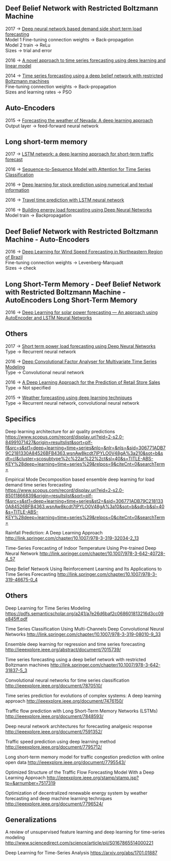 
## Deef Belief Network with Restricted Boltzmann Machine

  2017 -> [Deep neural network based demand side short term load forecasting](https://www.scopus.com/record/display.uri?eid=2-s2.0-85009236706&origin=resultslist&sort=plf-f&src=s&st1=deep+learning+time+series&nlo=&nlr=&nls=&sid=306771ADB79C2181330A84526BFB4363.wsnAw8kcdt7IPYLO0V48gA%3a210&sot=b&sdt=cl&cluster=scosubtype%2c%22ar%22%2ct&sl=40&s=TITLE-ABS-KEY%28deep+learning+time+series%29&relpos=4&citeCnt=0&searchTerm=) <br>
  Model 1 Fine-tuning connection weights -> Back-propagation <br>
  Model 2 train -> ReLu <br>
  Sizes -> trial and error <br>

  2016 -> [A novel approach to time series forecasting using deep learning and linear model](https://www.scopus.com/record/display.uri?eid=2-s2.0-84960451045&origin=resultslist&sort=r-f&src=s&st1=deep+learning+time+series&nlo=&nlr=&nls=&sid=306771ADB79C2181330A84526BFB4363.wsnAw8kcdt7IPYLO0V48gA%3a210&sot=b&sdt=cl&cluster=scosubtype%2c%22ar%22%2ct&sl=40&s=TITLE-ABS-KEY%28deep+learning+time+series%29&relpos=3&citeCnt=0&searchTerm=) <br>

  2014 -> [Time series forecasting using a deep belief network with restricted Boltzmann machines](http://www.sciencedirect.com/science/article/pii/S0925231213007388) <br>
  Fine-tuning connection weights -> Back-propagation <br>
  Sizes and learning rates -> PSO <br>


## Auto-Encoders

  2015 -> [Forecasting the weather of Nevada: A deep learning approach](http://ieeexplore.ieee.org/document/7280812/) <br>
  Output layer -> feed-forward neural network  <br>

## Long short-term memory

  2017 -> [LSTM network: a deep learning approach for short-term traffic forecast](http://ieeexplore.ieee.org/document/7874313/) <br>

  2016 -> [Sequence-to-Sequence Model with Attention for Time Series Classification](http://ieeexplore.ieee.org/document/7836709/) <br>
  
  2016 -> [Deep learning for stock prediction using numerical and textual information](http://ieeexplore.ieee.org/document/7550882/) <br>  
  
  2016 -> [Travel time prediction with LSTM neural network](http://ieeexplore.ieee.org/document/7795686/) <br>  
  
  2016 -> [Building energy load forecasting using Deep Neural Networks](http://ieeexplore.ieee.org/document/7793413/) <br>
  Model train -> Backpropagation <br>
  
## Deef Belief Network with Restricted Boltzmann Machine - Auto-Encoders

  2016 -> [Deep Learning for Wind Speed Forecasting in Northeastern Region of Brazil](http://ieeexplore.ieee.org/document/7424040/) <br>
  Fine-tuning connection weights -> Levenberg-Marquadt <br>
  Sizes -> check <br>

## Long Short-Term Memory - Deef Belief Network with Restricted Boltzmann Machine - AutoEncoders Long Short-Term Memory

  2016 -> [Deep Learning for solar power forecasting — An approach using AutoEncoder and LSTM Neural Networks]( http://ieeexplore.ieee.org/document/7844673/) <br>

## Others

  2017 -> [Short term power load forecasting using Deep Neural Networks](http://ieeexplore.ieee.org/document/7876196/) <br>
  Type -> Recurrent neural network

  2016 -> [Deep Convolutional Factor Analyser for Multivariate Time Series Modeling](http://ieeexplore.ieee.org/document/7837993/) <br>
  Type -> Convolutional neural network

  2016 -> [A Deep Learning Approach for the Prediction of Retail Store Sales](http://ieeexplore.ieee.org/document/7836713/) <br>
  Type -> Not specified
  
  2015 -> [Weather forecasting using deep learning techniques](http://ieeexplore.ieee.org/document/7415154/) <br>
  Type -> Recurrent neural network, convolutional neural network <br>
  

## Specifics





  Deep learning architecture for air quality predictions
  https://www.scopus.com/record/display.uri?eid=2-s2.0-84991071427&origin=resultslist&sort=plf-f&src=s&st1=deep+learning+time+series&nlo=&nlr=&nls=&sid=306771ADB79C2181330A84526BFB4363.wsnAw8kcdt7IPYLO0V48gA%3a210&sot=b&sdt=cl&cluster=scosubtype%2c%22ar%22%2ct&sl=40&s=TITLE-ABS-KEY%28deep+learning+time+series%29&relpos=9&citeCnt=0&searchTerm=

  Empirical Mode Decomposition based ensemble deep learning for load demand time series forecasting
  https://www.scopus.com/record/display.uri?eid=2-s2.0-85011866839&origin=resultslist&sort=plf-f&src=s&st1=deep+learning+time+series&st2=&sid=306771ADB79C2181330A84526BFB4363.wsnAw8kcdt7IPYLO0V48gA%3a10&sot=b&sdt=b&sl=40&s=TITLE-ABS-KEY%28deep+learning+time+series%29&relpos=0&citeCnt=0&searchTerm=
  
  Rainfall Prediction: A Deep Learning Approach
  http://link.springer.com/chapter/10.1007/978-3-319-32034-2_13
  
  Time-Series Forecasting of Indoor Temperature Using Pre-trained Deep Neural Network
  http://link.springer.com/chapter/10.1007/978-3-642-40728-4_57
  
  Deep Belief Network Using Reinforcement Learning and Its Applications to Time Series Forecasting
  http://link.springer.com/chapter/10.1007/978-3-319-46675-0_4
  
  
 ## Others
 
  Deep Learning for Time Series Modeling
  https://pdfs.semanticscholar.org/a241/a7e26d6baf2c068601813216d3cc09e845ff.pdf

  Time Series Classification Using Multi-Channels Deep Convolutional Neural Networks
  http://link.springer.com/chapter/10.1007/978-3-319-08010-9_33

  Ensemble deep learning for regression and time series forecasting
  http://ieeexplore.ieee.org/abstract/document/7015739/

  Time series forecasting using a deep belief network with restricted Boltzmann machines
  http://link.springer.com/chapter/10.1007/978-3-642-31837-5_3

  Convolutional neural networks for time series classification
  http://ieeexplore.ieee.org/document/7870510/

  Time series prediction for evolutions of complex systems: A deep learning approach
  http://ieeexplore.ieee.org/document/7476150/

  Traffic flow prediction with Long Short-Term Memory Networks (LSTMs)
  http://ieeexplore.ieee.org/document/7848593/

  Deep neural network architectures for forecasting analgesic response
  http://ieeexplore.ieee.org/document/7591352/
  
  Traffic speed prediction using deep learning method
  http://ieeexplore.ieee.org/document/7795712/
  
  Long short-term memory model for traffic congestion prediction with online open data
  http://ieeexplore.ieee.org/document/7795543/
  
  Optimized Structure of the Traffic Flow Forecasting Model With a Deep Learning Approach
  http://ieeexplore.ieee.org/stamp/stamp.jsp?tp=&arnumber=7517319
  
  Optimization of decentralized renewable energy system by weather forecasting and deep machine learning techniques
  http://ieeexplore.ieee.org/document/7796524/
  
  
  
## Generalizations

  A review of unsupervised feature learning and deep learning for time-series modeling <br>
  http://www.sciencedirect.com/science/article/pii/S0167865514000221 <br>
  
  Deep Learning for Time-Series Analysis
  https://arxiv.org/abs/1701.01887

